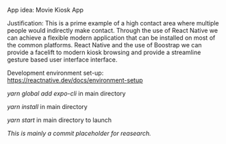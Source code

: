 App idea: Movie Kiosk App

Justification: This is a prime example of a high contact area where multiple people would indirectly make contact.
    Through the use of React Native we can achieve a flexible modern application that can be installed on most of the common platforms.
    React Native and the use of Boostrap we can provide a facelift to modern kiosk browsing and provide a streamline gesture based user interface
    interface.

Development environment set-up:
https://reactnative.dev/docs/environment-setup


*yarn global add expo-cli* in main directory

*yarn install* in main directory

*yarn start* in main directory to launch


*This is mainly a commit placeholder for reasearch.*
